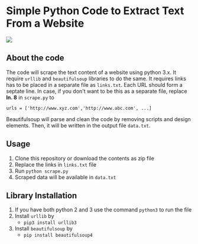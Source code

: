 # Simple Python Code to Extract Text From a Website

![](https://i.postimg.cc/tgQsK9fD/pycode.png)

## About the code

The code will scrape the text content of a website using python 3.x. It require `urllib` and `beautifulsoup` libraries to do the same. It requires links has to be placed in a separate file as `links.txt`. Each URL should form a septate line. In case, if you don't want to be this as a separate file, replace **ln. 8** in `scrape.py` to 

`urls = ['http://www.xyz.com','http://www.abc.com', ...]`

Beautifulsoup will parse and clean the code by removing scripts and design elements. Then, it will be written in the output file `data.txt`.

## Usage

1. Clone this repository or download the contents as zip file
2. Replace the links in `links.txt` file
3. Run `python scrape.py`
4. Scraped data will be available in `data.txt`

## Library Installation

1. If you have both python 2 and 3 use the command `python3` to run the file
2. Install `urllib` by
	* `pip3 install urllib3`
3. Install `beautifulsoup` by
	* `pip install beautifulsoup4`
